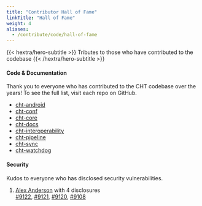 ```yaml
---
title: "Contributor Hall of Fame"
linkTitle: "Hall of Fame"
weight: 4
aliases:
  - /contribute/code/hall-of-fame
---
```


{{< hextra/hero-subtitle >}}
  Tributes to those who have contributed to the codebase
{{< /hextra/hero-subtitle >}}

#### Code & Documentation

Thank you to everyone who has contributed to the CHT codebase over the years! To see the full list, visit each repo on GitHub.

- [cht-android](https://github.com/medic/cht-android/graphs/contributors)
- [cht-conf](https://github.com/medic/cht-conf/graphs/contributors)
- [cht-core](https://github.com/medic/cht-core/graphs/contributors)
- [cht-docs](https://github.com/medic/cht-docs/graphs/contributors)
- [cht-interoperability](https://github.com/medic/cht-interoperability/graphs/contributors)
- [cht-pipeline](https://github.com/medic/cht-pipeline/graphs/contributors)
- [cht-sync](https://github.com/medic/cht-sync/graphs/contributors)
- [cht-watchdog](https://github.com/medic/cht-watchdog/graphs/contributors)

#### Security

Kudos to everyone who has disclosed security vulnerabilities.

1. [Alex Anderson](https://github.com/alxndrsn) with 4 disclosures<br>
[#9122](https://github.com/medic/cht-core/issues/9122), [#9121](https://github.com/medic/cht-core/issues/9121), [#9120](https://github.com/medic/cht-core/issues/9120), [#9108](https://github.com/medic/cht-core/issues/9108)
